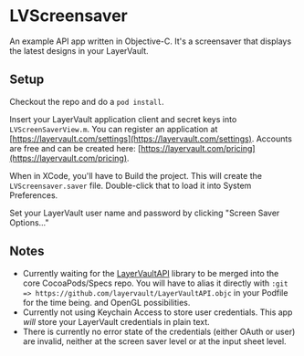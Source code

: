 # LVScreensaver

An example API app written in Objective-C. It's a screensaver that displays the latest designs in your LayerVault.

## Setup

Checkout the repo and do a `pod install`.

Insert your LayerVault application client and secret keys into `LVScreenSaverView.m`. You can register
an application at [https://layervault.com/settings](https://layervault.com/settings). Accounts are free and
can be created here: [https://layervault.com/pricing](https://layervault.com/pricing).

When in XCode, you'll have to Build the project. This will create the `LVScreensaver.saver` file. Double-click 
that to load it into System Preferences.

Set your LayerVault user name and password by clicking "Screen Saver Options..."

## Notes

- Currently waiting for the [LayerVaultAPI](https://github.com/layervault/LayerVaultAPI.objc) library to be 
merged into the core CocoaPods/Specs repo. You will have to alias it directly with `:git => https://github.com/layervault/LayerVaultAPI.objc`
in your Podfile for the time being.
and OpenGL possibilities.
- Currently not using Keychain Access to store user credentials. This app *will* store your LayerVault credentials in plain text.
- There is currently no error state of the credentials (either OAuth or user) are invalid, neither at the screen saver level or at the input sheet level. 
